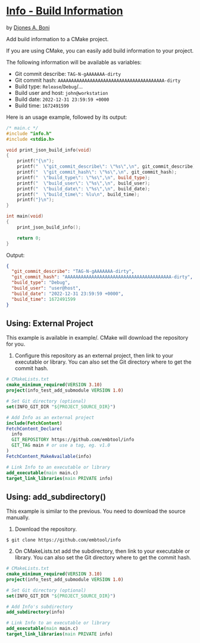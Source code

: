 # [Info - Build Information](https://github.com/embtool/info)

by [Djones A. Boni](https://github.com/djboni)

Add build information to a CMake project.

If you are using CMake, you can easily add build information to
your project.

The following information will be available as variables:

- Git commit describe: `TAG-N-gAAAAAAA-dirty`
- Git commit hash: `AAAAAAAAAAAAAAAAAAAAAAAAAAAAAAAAAAAAAAAA-dirty`
- Build type: `Release`/`Debug`/...
- Build user and host: `john@workstation`
- Build date: `2022-12-31 23:59:59 +0000`
- Build time: `1672491599`

Here is an usage example, followed by its output:

```cpp
/* main.c */
#include "info.h"
#include <stdio.h>

void print_json_build_info(void)
{
    printf("{\n");
    printf("  \"git_commit_describe\": \"%s\",\n", git_commit_describe);
    printf("  \"git_commit_hash\": \"%s\",\n", git_commit_hash);
    printf("  \"build_type\": \"%s\",\n", build_type);
    printf("  \"build_user\": \"%s\",\n", build_user);
    printf("  \"build_date\": \"%s\",\n", build_date);
    printf("  \"build_time\": %lu\n", build_time);
    printf("}\n");
}

int main(void)
{
    print_json_build_info();

    return 0;
}
```

Output:

```json
{
  "git_commit_describe": "TAG-N-gAAAAAAA-dirty",
  "git_commit_hash": "AAAAAAAAAAAAAAAAAAAAAAAAAAAAAAAAAAAAAAAA-dirty",
  "build_type": "Debug",
  "build_user": "user@host",
  "build_date": "2022-12-31 23:59:59 +0000",
  "build_time": 1672491599
}
```

## Using: External Project

This example is available in example/.
CMake will download the repository for you.

1. Configure this repository as an external project, then link to your
   executable or library. You can also set the Git directory where to
   get the commit hash.

```cmake
# CMakeLists.txt
cmake_minimum_required(VERSION 3.10)
project(info_test_add_submodule VERSION 1.0)

# Set Git directory (optional)
set(INFO_GIT_DIR "${PROJECT_SOURCE_DIR}")

# Add Info as an external project
include(FetchContent)
FetchContent_Declare(
  info
  GIT_REPOSITORY https://github.com/embtool/info
  GIT_TAG main # or use a tag, eg. v1.0
)
FetchContent_MakeAvailable(info)

# Link Info to an executable or library
add_executable(main main.c)
target_link_libraries(main PRIVATE info)
```

## Using: add_subdirectory()

This example is similar to the previous.
You need to download the source manually.

1. Download the repository.

```console
$ git clone https://github.com/embtool/info
```

2. On CMakeLists.txt add the subdirectory, then link to your executable
   or library. You can also set the Git directory where to get the
   commit hash.

```cmake
# CMakeLists.txt
cmake_minimum_required(VERSION 3.10)
project(info_test_add_submodule VERSION 1.0)

# Set Git directory (optional)
set(INFO_GIT_DIR "${PROJECT_SOURCE_DIR}")

# Add Info's subdirectory
add_subdirectory(info)

# Link Info to an executable or library
add_executable(main main.c)
target_link_libraries(main PRIVATE info)
```

